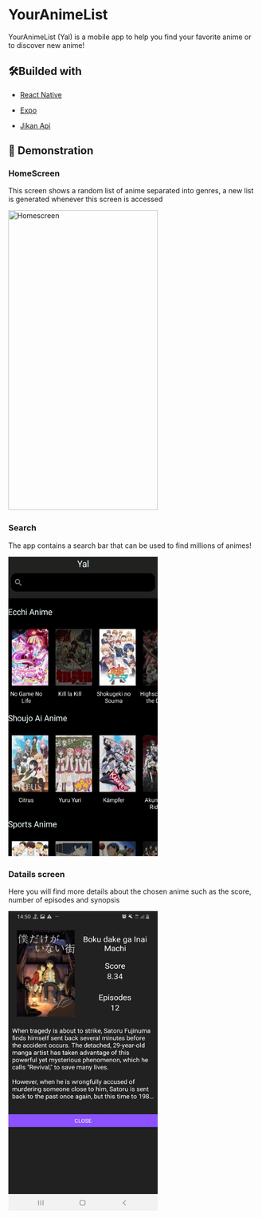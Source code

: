 # YourAnimeList 

YourAnimeList (Yal) is a mobile app to help you find your favorite anime or to discover new anime!

## 🛠️Builded with 
* [React Native](https://github.com/facebook/react-native) 

* [Expo](https://github.com/expo/expo)

* [Jikan Api](https://github.com/jikan-me/jikan) 

## 👀 Demonstration

### HomeScreen
This screen shows a random list of anime separated into genres, a new list is generated whenever this screen is accessed

<img src="https://github.com/PedroCororatte/YourAnimeList/blob/main/Homescreen.gif" width="300" height="600" title="Homescreen">

### Search
The app contains a search bar that can be used to find millions of animes!

<img src="https://github.com/PedroCororatte/YourAnimeList/blob/main/Search.gif" width="300" height="600" title="Homescreen">

### Datails screen

 Here you will find more details about the chosen anime such as the score, number of episodes and synopsis

<img src="https://github.com/PedroCororatte/YourAnimeList/blob/main/datail_02.jpg" width="300" height="600" title="Homescreen">

